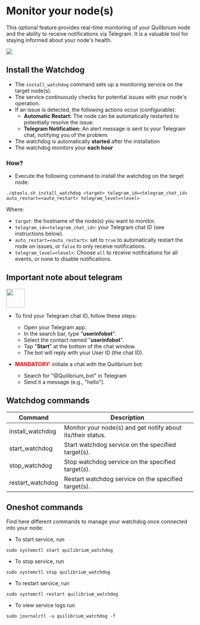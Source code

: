 
# Monitor your node(s)

This optional feature provides real-time monitoring of your Quilibrium node and the ability to receive notifications via Telegram. It is a valuable tool for staying informed about your node's health.

<img src="https://cdn-blog.adafruit.com/uploads/2013/01/WatchDog.png" />

## Install the Watchdog

* The ```install_watchdog``` command sets up a monitoring service on the target node(s).
* The service continuously checks for potential issues with your node's operation.
* If an issue is detected, the following actions occur (configurable):
  - **Automatic Restart:** The node can be automatically restarted to potentially resolve the issue.
  - **Telegram Notification:** An alert message is sent to your Telegram chat, notifying you of the problem.
* The watchdog is automatically **started** after the installation
* The watchdog monitors your **each hour**

### How?

* Execute the following command to install the watchdog on the target node:
```
./qtools.sh install_watchdog <target> telegram_id=<telegram_chat_id> auto_restart=<auto_restart> telegram_level=<level>
```
Where:

* ```target```: the hostname of the node(s) you want to monitor.
* ```telegram_id=<telegram_chat_id>```: your Telegram chat ID (see instructions below).
* ```auto_restart=<auto_restart>```: set to ```true``` to automatically restart the node on issues, or ```false``` to only receive notifications.
* ```telegram_level=<level>```: Choose ```all``` to receive notifications for all events, or none to disable notifications.

## Important note about telegram 

<img src="https://upload.wikimedia.org/wikipedia/commons/thumb/8/83/Telegram_2019_Logo.svg/240px-Telegram_2019_Logo.svg.png" width="50"/>


* To find your Telegram chat ID, follow these steps:
  * Open your Telegram app.
  * In the search bar, type "**userinfobot**".
  * Select the contact named "**userinfobot**".
  * Tap "**Start**" at the bottom of the chat window.
  * The bot will reply with your User ID (the chat ID).

* **<span style="color:red">MANDATORY:</span>** initiate a chat with the Quilibrium bot:
  * Search for "@Quilibrium_bot" in Telegram
  * Send it a message (e.g., "hello").

## Watchdog commands

| Command | Description |
| ---   | --- |
install_watchdog | Monitor your node(s) and get notify about its/their status.
start_watchdog | Start watchdog service on the specified target(s).
stop_watchdog | Stop watchdog service on the specified target(s).
restart_watchdog | Restart watchdog service on the specified target(s).

## Oneshot commands

Find here different commands to manage your watchdog once connected into your node:

* To start service, run
```
sudo systemctl start quilibrium_watchdog
```

* To stop service, run
```
sudo systemctl stop quilibrium_watchdog
```

* To restart service, run
```
sudo systemctl restart quilibrium_watchdog
```

* To view service logs run
```
sudo journalctl -u quilibrium_watchdog -f
```